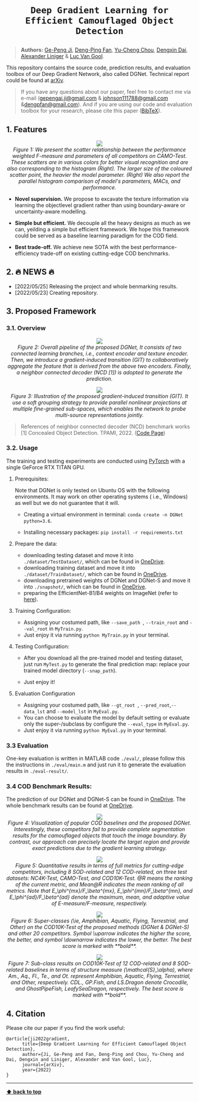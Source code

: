 # <p align=center>`Deep Gradient Learning for Efficient Camouflaged Object Detection`</p>

> **Authors:**
> [Ge-Peng Ji](https://github.com/GewelsJI),
> [Deng-Ping Fan](https://dengpingfan.github.io/),
> [Yu-Cheng Chou](https://github.com/johnson111788),
> [Dengxin Dai](https://vas.mpi-inf.mpg.de/dengxin/),
> [Alexander Liniger](https://people.ee.ethz.ch/~aliniger/) &
> [Luc Van Gool](https://ee.ethz.ch/the-department/faculty/professors/person-detail.OTAyMzM=.TGlzdC80MTEsMTA1ODA0MjU5.html).

This repository contains the source code, prediction results, and evaluation toolbox of our Deep Gradient Network, also called DGNet. Technical report could be found at [arXiv]().

> If you have any questions about our paper, feel free to contact me via e-mail (gepengai.ji@gmail.com & johnson111788@gmail.com &dengpfan@gmail.com). And if you are using our code and evaluation toolbox for your research, please cite this paper ([BibTeX](#4-citation)).


## 1. Features

<p align="center">
    <img src="assest/BubbleBarFig.png"/> <br />
    <em> 
    Figure 1: We present the scatter relationship between the performance weighted F-measure and parameters of all competitors on CAMO-Test. These scatters are in various colors for better visual recognition and are also corresponding to the histogram (Right).
    The larger size of the coloured scatter point, the heavier the model parameter. (Right) We also report the parallel histogram comparison of model's parameters, MACs, and performance.
    </em>
</p>

- **Novel supervision.** We propose to excavate the texture information via learning the objectlevel gradient rather than using boundary-aware or uncertainty-aware modelling.

- **Simple but efficient.** We decouple all the heavy designs as much as we can, yeilding a simple but efficient framework. We hope this framework could be served as a baseline learning paradigm for the COD field.

- **Best trade-off.** We achieve new SOTA with the best performance-efficiency trade-off on existing cutting-edge COD benchmarks.

## 2. :fire: NEWS :fire:

- [2022/05/25] Releasing the project and whole benmarking results.
- [2022/05/23] Creating repository.


## 3. Proposed Framework

### 3.1. Overview

<p align="center">
    <img src="assest/DGNetFramework.png"/> <br />
    <em> 
    Figure 2: Overall pipeline of the proposed DGNet, It consists of two connected learning branches, i.e., context encoder and texture encoder. 
    Then, we introduce a gradient-induced transition (GIT) to collaboratively aggregate the feature that is derived from the above two encoders. Finally, a neighbor connected decoder (NCD [1]) is adopted to generate the prediction.
    </em>
</p>


<p align="center">
    <img src="assest/GIT.png"/> <br />
    <em> 
    Figure 3: Illustration of the proposed gradient-induced transition (GIT). 
    It use a soft grouping strategy to provide parallel nonlinear projections at multiple fine-grained sub-spaces, which enables the network to probe multi-source representations jointly.
    </em>
</p>


> References of neighbor connected decoder (NCD) benchmark works<br>
> [1] Concealed Object Detection. TPAMI, 2022. ([Code Page](https://github.com/GewelsJI/SINet-V2))<br>

### 3.2. Usage

The training and testing experiments are conducted using [PyTorch](https://github.com/pytorch/pytorch) with a single
GeForce RTX TITAN GPU.

1. Prerequisites:

   Note that DGNet is only tested on Ubuntu OS with the following environments. It may work on other operating systems (
   i.e., Windows) as well but we do not guarantee that it will.

    + Creating a virtual environment in terminal: `conda create -n DGNet python=3.6`.

    + Installing necessary packages: `pip install -r requirements.txt
      `

2. Prepare the data:

    + downloading testing dataset and move it into `./dataset/TestDataset/`, which can be found in [OneDrive](https://anu365-my.sharepoint.com/:u:/g/personal/u7248002_anu_edu_au/EQixoFPEPnBHoH6tnG69Ip4BDu8H0-lZAsRkd_lk0hmvMA?e=rsc2eH).
    + downloading training dataset and move it into `./dataset/TrainDataset/`, which can be found in [OneDrive](https://anu365-my.sharepoint.com/:u:/g/personal/u7248002_anu_edu_au/ES4rY6EjIrxEp6wsArncLywBxGOQgIXSTWGe2YPCMzHeqQ?e=Qx2hMV).
    + downloading pretrained weights of DGNet and DGNet-S and move it into `./snapshot/`, which can be found in [OneDrive](https://anu365-my.sharepoint.com/:u:/g/personal/u7248002_anu_edu_au/EdjQje05VJZPoEFfFRLWT0sBsevoeyFE8O3PyCRCusUK1A?e=P0Fi9M).
    + preparing the EfficientNet-B1/B4 weights on ImageNet (refer to [here](https://github.com/GewelsJI/DGNet/blob/00e4d2b54667eb71f734f60d46fffe47fbf2725e/lib/utils.py#L556)).

3. Training Configuration:

    + Assigning your costumed path, like `--save_path `, `--train_root` and `--val_root` in `MyTrain.py`.
    + Just enjoy it via running `python MyTrain.py` in your terminal.

4. Testing Configuration:

    + After you download all the pre-trained model and testing dataset, just run `MyTest.py` to generate the final
      prediction map: replace your trained model directory (`--snap_path`).

    + Just enjoy it!

5. Evaluation Configuration

    + Assigning your costumed path, like `--gt_root `, `--pred_root`,`--data_lst` and `--model_lst` in `MyEval.py`.
    + You can choose to evaluate the model by default setting or evaluate only the super-/subclass by configure
      the `--eval_type` in `MyEval.py`.
    + Just enjoy it via running `python MyEval.py` in your terminal.

### 3.3 Evaluation

One-key evaluation is written in MATLAB code `./eval/`, please follow this the instructions in `./eval/main.m` and just
run it to generate the evaluation results in `./eval-result/`.

### 3.4 COD Benchmark Results:

The prediction of our DGNet and DGNet-S can be found in [OneDrive](https://anu365-my.sharepoint.com/:u:/g/personal/u7248002_anu_edu_au/EfYhCVo-L4ZAmrQoq0oVD9kBdL7LO1wQEwmeJjS92u9nLA?e=IB3Onb). The whole benchmark results can be found at [OneDrive](https://anu365-my.sharepoint.com/:u:/g/personal/u7248002_anu_edu_au/EUU-S6qsNWZJj7FEsvLPuv0Bu3CXAUaZQY7fKbwRdAqRGw?e=OYTyXQ).


<p align="center">
    <img src="assest/QualitativeResult_new_elite_v8.png"/> <br />
    <em> 
    Figure 4: Visualization of popular COD baselines and the proposed DGNet. Interestingly, these competitors fail to provide complete segmentation results for the camouflaged objects that touch the image boundary. By contrast, our approach can precisely locate the target region and provide exact predictions due to the gradient learning strategy.
    </em>

</p>

<p align="center">
    <img src="assest/Benchmark.png"/> <br />
    <em> 
    Figure 5: Quantitative results in terms of full metrics for cutting-edge competitors, including 8 SOD-related and 12 COD-related, on three test datasets: NC4K-Test, CAMO-Test, and COD10K-Test. 
    @R means the ranking of the current metric, and Mean@R indicates the mean ranking of all metrics.
    Note that E_\phi^{mx}/F_\beta^{mx}, E_\phi^{mn}/F_\beta^{mn}, and E_\phi^{ad}/F_\beta^{ad} denote the maximum, mean, and adaptive value of E-measure/F-measure, respectively.
    </em>

</p>

<p align="center">
    <img src="assest/SuperClass.png"/> <br />
    <em> 
    Figure 6: Super-classes (\ie, Amphibian, Aquatic, Flying, Terrestrial, and Other) on the COD10K-Test of the proposed methods (DGNet & DGNet-S) and other 20 competitors. 
    Symbol \uparrow indicates the higher the score, the better, and symbol \downarrow indicates the lower, the better. 
    The best score is marked with **bold**.
    </em>

</p>

<p align="center">
    <img src="assest/SubClass.png"/> <br />
    <em> 
    Figure 7: Sub-class results on COD10K-Test of 12 COD-related and 8 SOD-related baselines in terms of structure measure (\mathcal{S}_\alpha), where Am., Aq., Fl., Te., and  Ot. represent Amphibian, Aquatic, Flying, Terrestrial, and Other, respectively. CDL., GP.Fish, and LS.Dragon denote Crocodile, and  GhostPipeFish, LeafySeaDragon, respectively.
    The best score is marked with **bold**. 
    </em>

</p>

## 4. Citation

Please cite our paper if you find the work useful:

    @article{ji2022gradient,
          title={Deep Gradient Learning for Efficient Camouflaged Object Detection},
          author={Ji, Ge-Peng and Fan, Deng-Ping and Chou, Yu-Cheng and Dai, Dengxin and Liniger, Alexander and Van Gool, Luc},
          journal={arXiv},
          year={2022}
    } 

---

**[⬆ back to top](#0-preface)**
